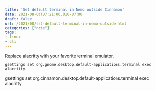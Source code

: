 ```yaml
---
title: 'Set default terminal in Nemo outside Cinnamon'
date: 2021-08-03T07:21:00.010-07:00
draft: false
url: /2021/08/set-default-terminal-in-nemo-outside.html
categories: ["note"]
tags: 
- linux
- cli
---
```


Replace alacritty with your favorite terminal emulator.

```
gsettings set org.gnome.desktop.default-applications.terminal exec alacritty
``````
gsettings set org.cinnamon.desktop.default-applications.terminal exec alacritty
```
